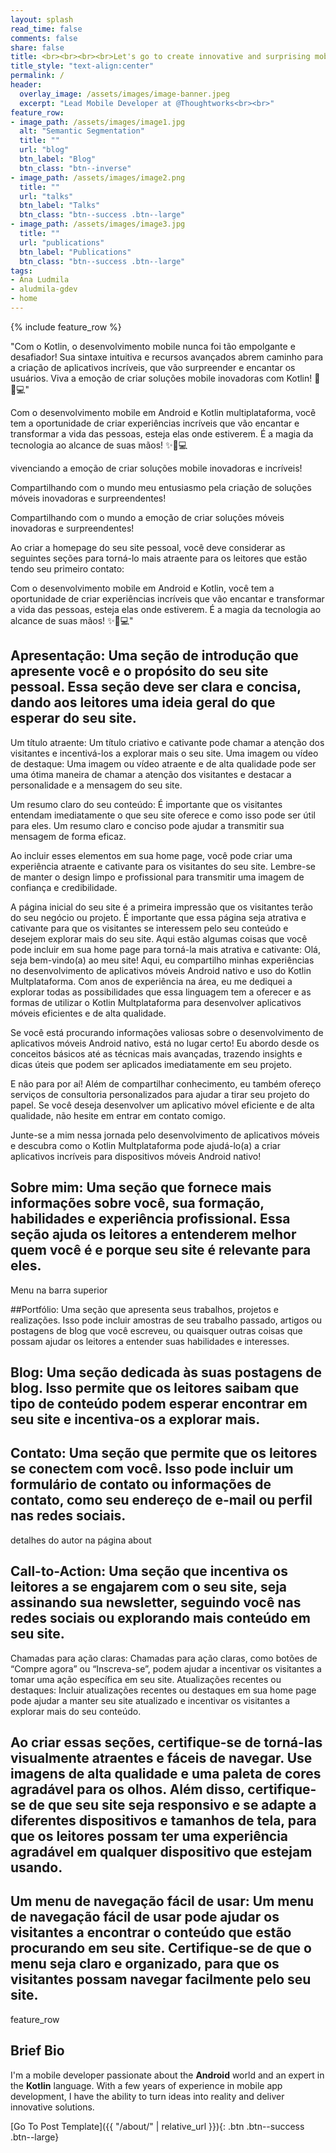 ```yaml
---
layout: splash
read_time: false
comments: false
share: false
title: <br><br><br><br>Let's go to create innovative and surprising mobile solutions!
title_style: "text-align:center"
permalink: /
header:
  overlay_image: /assets/images/image-banner.jpeg
  excerpt: "Lead Mobile Developer at @Thoughtworks<br><br>"
feature_row:
- image_path: /assets/images/image1.jpg
  alt: "Semantic Segmentation"
  title: ""
  url: "blog"
  btn_label: "Blog"
  btn_class: "btn--inverse"
- image_path: /assets/images/image2.png
  title: ""
  url: "talks"
  btn_label: "Talks"
  btn_class: "btn--success .btn--large"
- image_path: /assets/images/image3.jpg
  title: ""
  url: "publications"
  btn_label: "Publications"
  btn_class: "btn--success .btn--large"
tags:
- Ana Ludmila
- aludmila-gdev
- home
---
```



{% include feature_row %}

"Com o Kotlin, o desenvolvimento mobile nunca foi tão empolgante e desafiador! Sua sintaxe intuitiva e recursos avançados abrem caminho para a criação de aplicativos incríveis, que vão surpreender e encantar os usuários. Viva a emoção de criar soluções mobile inovadoras com Kotlin! 🚀📱💻"


Com o desenvolvimento mobile em Android e Kotlin multiplataforma, você tem a oportunidade de criar experiências incríveis que vão encantar e transformar a vida das pessoas, esteja elas onde estiverem. É a magia da tecnologia ao alcance de suas mãos! ✨📲💻

 vivenciando a emoção de criar soluções mobile inovadoras e incríveis!

Compartilhando com o mundo meu entusiasmo pela criação de soluções móveis inovadoras e surpreendentes!

Compartilhando com o mundo a emoção de criar soluções móveis inovadoras e surpreendentes!

Ao criar a homepage do seu site pessoal, você deve considerar as seguintes seções para torná-lo mais atraente para os leitores que estão tendo seu primeiro contato:

Com o desenvolvimento mobile em Android e Kotlin, você tem a oportunidade de criar experiências incríveis que vão encantar e transformar a vida das pessoas, esteja elas onde estiverem. É a magia da tecnologia ao alcance de suas mãos! ✨📲💻"

## Apresentação: Uma seção de introdução que apresente você e o propósito do seu site pessoal. Essa seção deve ser clara e concisa, dando aos leitores uma ideia geral do que esperar do seu site.
Um título atraente: Um título criativo e cativante pode chamar a atenção dos visitantes e incentivá-los a explorar mais o seu site.
Uma imagem ou vídeo de destaque: Uma imagem ou vídeo atraente e de alta qualidade pode ser uma ótima maneira de chamar a atenção dos visitantes e destacar a personalidade e a mensagem do seu site.

Um resumo claro do seu conteúdo: É importante que os visitantes entendam imediatamente o que seu site oferece e como isso pode ser útil para eles. Um resumo claro e conciso pode ajudar a transmitir sua mensagem de forma eficaz.

Ao incluir esses elementos em sua home page, você pode criar uma experiência atraente e cativante para os visitantes do seu site. Lembre-se de manter o design limpo e profissional para transmitir uma imagem de confiança e credibilidade.

A página inicial do seu site é a primeira impressão que os visitantes terão do seu negócio ou projeto. É importante que essa página seja atrativa e cativante para que os visitantes se interessem pelo seu conteúdo e desejem explorar mais do seu site. Aqui estão algumas coisas que você pode incluir em sua home page para torná-la mais atrativa e cativante:
Olá, seja bem-vindo(a) ao meu site! Aqui, eu compartilho minhas experiências no desenvolvimento de aplicativos móveis Android nativo e uso do Kotlin Multplataforma. Com anos de experiência na área, eu me dediquei a explorar todas as possibilidades que essa linguagem tem a oferecer e as formas de utilizar o Kotlin Multplataforma para desenvolver aplicativos móveis eficientes e de alta qualidade.

Se você está procurando informações valiosas sobre o desenvolvimento de aplicativos móveis Android nativo, está no lugar certo! Eu abordo desde os conceitos básicos até as técnicas mais avançadas, trazendo insights e dicas úteis que podem ser aplicados imediatamente em seu projeto.

E não para por aí! Além de compartilhar conhecimento, eu também ofereço serviços de consultoria personalizados para ajudar a tirar seu projeto do papel. Se você deseja desenvolver um aplicativo móvel eficiente e de alta qualidade, não hesite em entrar em contato comigo.

Junte-se a mim nessa jornada pelo desenvolvimento de aplicativos móveis e descubra como o Kotlin Multplataforma pode ajudá-lo(a) a criar aplicativos incríveis para dispositivos móveis Android nativo!

## Sobre mim: Uma seção que fornece mais informações sobre você, sua formação, habilidades e experiência profissional. Essa seção ajuda os leitores a entenderem melhor quem você é e porque seu site é relevante para eles.

Menu na barra superior

##Portfólio: Uma seção que apresenta seus trabalhos, projetos e realizações. Isso pode incluir amostras de seu trabalho passado, artigos ou postagens de blog que você escreveu, ou quaisquer outras coisas que possam ajudar os leitores a entender suas habilidades e interesses.

## Blog: Uma seção dedicada às suas postagens de blog. Isso permite que os leitores saibam que tipo de conteúdo podem esperar encontrar em seu site e incentiva-os a explorar mais.

## Contato: Uma seção que permite que os leitores se conectem com você. Isso pode incluir um formulário de contato ou informações de contato, como seu endereço de e-mail ou perfil nas redes sociais.
detalhes do autor na página about

## Call-to-Action: Uma seção que incentiva os leitores a se engajarem com o seu site, seja assinando sua newsletter, seguindo você nas redes sociais ou explorando mais conteúdo em seu site.
Chamadas para ação claras: Chamadas para ação claras, como botões de “Compre agora” ou “Inscreva-se”, podem ajudar a incentivar os visitantes a tomar uma ação específica em seu site.
Atualizações recentes ou destaques: Incluir atualizações recentes ou destaques em sua home page pode ajudar a manter seu site atualizado e incentivar os visitantes a explorar mais do seu conteúdo.


## Ao criar essas seções, certifique-se de torná-las visualmente atraentes e fáceis de navegar. Use imagens de alta qualidade e uma paleta de cores agradável para os olhos. Além disso, certifique-se de que seu site seja responsivo e se adapte a diferentes dispositivos e tamanhos de tela, para que os leitores possam ter uma experiência agradável em qualquer dispositivo que estejam usando.

## Um menu de navegação fácil de usar: Um menu de navegação fácil de usar pode ajudar os visitantes a encontrar o conteúdo que estão procurando em seu site. Certifique-se de que o menu seja claro e organizado, para que os visitantes possam navegar facilmente pelo seu site.








feature_row


## Brief Bio
I'm a mobile developer passionate about the **Android** world and an expert in the **Kotlin** language. With a few years of experience in mobile app development, I have the ability to turn ideas into reality and deliver innovative solutions.
<div id='featured'></div>

[Go To Post Template]({{ "/about/" | relative_url }}){: .btn .btn--success .btn--large}

<div id='featured'></div>

